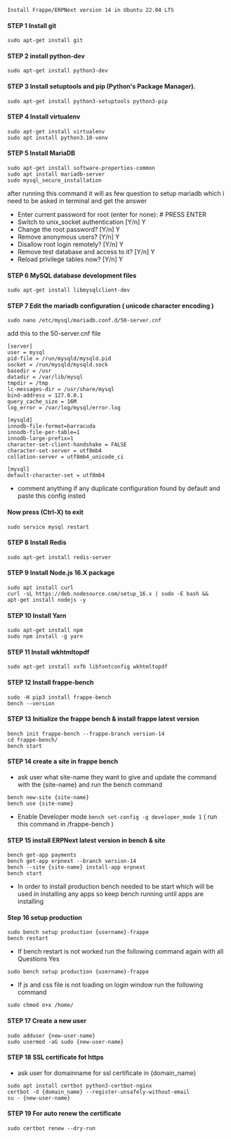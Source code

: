 `Install Frappe/ERPNext version 14 in Ubuntu 22.04 LTS`

#### STEP 1 Install git
```
sudo apt-get install git
```
#### STEP 2 install python-dev
```
sudo apt-get install python3-dev
```
#### STEP 3 Install setuptools and pip (Python's Package Manager).
```
sudo apt-get install python3-setuptools python3-pip
```
#### STEP 4 Install virtualenv
```
sudo apt-get install virtualenv
sudo apt install python3.10-venv
```
#### STEP 5 Install MariaDB
```
sudo apt-get install software-properties-common
sudo apt install mariadb-server
sudo mysql_secure_installation
```
after running this command it will as few question to setup mariadb which i need to be asked in terminal and get the answer
- Enter current password for root (enter for none): # PRESS ENTER
- Switch to unix_socket authentication [Y/n] Y
- Change the root password? [Y/n] Y
- Remove anonymous users? [Y/n] Y
- Disallow root login remotely? [Y/n] Y
- Remove test database and access to it? [Y/n] Y
- Reload privilege tables now? [Y/n] Y
#### STEP 6 MySQL database development files
```
sudo apt-get install libmysqlclient-dev
```
#### STEP 7 Edit the mariadb configuration ( unicode character encoding )
```
sudo nano /etc/mysql/mariadb.conf.d/50-server.cnf
```
add this to the 50-server.cnf file
```
[server]
user = mysql
pid-file = /run/mysqld/mysqld.pid
socket = /run/mysqld/mysqld.sock
basedir = /usr
datadir = /var/lib/mysql
tmpdir = /tmp
lc-messages-dir = /usr/share/mysql
bind-address = 127.0.0.1
query_cache_size = 16M
log_error = /var/log/mysql/error.log

[mysqld]
innodb-file-format=barracuda
innodb-file-per-table=1
innodb-large-prefix=1
character-set-client-handshake = FALSE
character-set-server = utf8mb4
collation-server = utf8mb4_unicode_ci      
 
[mysql]
default-character-set = utf8mb4
```
- comment anything if any duplicate configuration found by default and paste this config insted
#### Now press (Ctrl-X) to exit
```
sudo service mysql restart
```
#### STEP 8 Install Redis
```
sudo apt-get install redis-server
```
#### STEP 9 Install Node.js 16.X package
```
sudo apt install curl
curl -sL https://deb.nodesource.com/setup_16.x | sudo -E bash &&
apt-get install nodejs -y
```
#### STEP 10 Install Yarn
```
sudo apt-get install npm
sudo npm install -g yarn
```
#### STEP 11 Install wkhtmltopdf
```
sudo apt-get install xvfb libfontconfig wkhtmltopdf
```
#### STEP 12 Install frappe-bench
```
sudo -H pip3 install frappe-bench
bench --version
```
#### STEP 13 Initialize the frappe bench & install frappe latest version
```
bench init frappe-bench --frappe-branch version-14
cd frappe-bench/
bench start
```
#### STEP 14 create a site in frappe bench
- ask user what site-name they want to give and update the command with the {site-name} and run the bench command
```
bench new-site {site-name}
bench use {site-name}
```
- Enable Developer mode ```bench set-config -g developer_mode 1``` ( run this command in /frappe-bench )
#### STEP 15 install ERPNext latest version in bench & site
```
bench get-app payments
bench get-app erpnext --branch version-14
bench --site {site-name} install-app erpnext
bench start
```
- In order to install production bench needed to be start which will be used in installing any apps so keep bench running until apps are installing

#### Step 16 setup production
```
sudo bench setup production {username}-frappe
bench restart
```
- If bench restart is not worked run the following command again with all Questions Yes
```
sudo bench setup production {username}-frappe
```
- If js and css file is not loading on login window run the following command
```
sudo chmod o+x /home/
```
#### STEP 17 Create a new user
```
sudo adduser {new-user-name}
sudo usermod -aG sudo {new-user-name}
```
#### STEP 18 SSL certificate fot https
- ask user for domainname for ssl certificate in {domain_name}
```
sudo apt install certbot python3-certbot-nginx
certbot -d {domain_name} --register-unsafely-without-email
su - {new-user-name}
```
#### STEP 19 For auto renew the certificate
```
sudo certbot renew --dry-run
```
